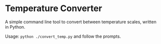 # Temperature Converter

A simple command line tool to convert between temperature scales, written
in Python.

Usage: `python ./convert_temp.py` and follow the prompts.
